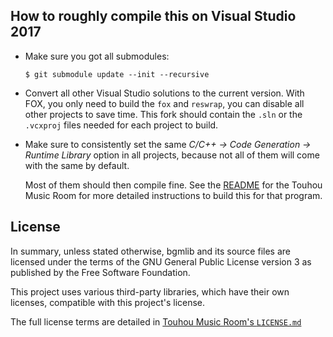 ## How to roughly compile this on Visual Studio 2017

* Make sure you got all submodules:

  ```
  $ git submodule update --init --recursive
  ```

* Convert all other Visual Studio solutions to the current version. With FOX, you only need to build the `fox` and `reswrap`, you can disable all other projects to save time. This fork should contain the `.sln` or the `.vcxproj` files needed for each project to build.

* Make sure to consistently set the same *C/C++ → Code Generation → Runtime Library* option in all projects, because not all of them will come with the same by default.

  Most of them should then compile fine. See the [README](https://github.com/DTM9025/musicroom#touhou-music-room) for the Touhou Music Room for more detailed instructions to build this for that program.

## License

In summary, unless stated otherwise, bgmlib and its source files are licensed under the terms of the GNU General Public License version 3 as published by the Free Software Foundation.

This project uses various third-party libraries, which have their own licenses, compatible with this project's license.

The full license terms are detailed in [Touhou Music Room's `LICENSE.md`](https://github.com/DTM9025/musicroom/blob/master/LICENSE.md)
